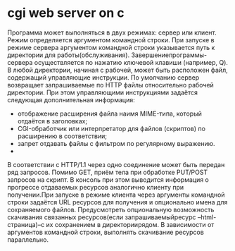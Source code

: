 # cgi web server on c

Программа может выполняться в двух режимах: сервер или клиент. Режим определяется аргументом командной строки.
При  запуске  в  режиме  сервера  аргументом  командной  строки  указывается  путь  к директории  для  работы(обслуживания). Завершениепрограммы-сервера осуществляется по нажатию ключевой клавиши (например, Q). В любой директории, начиная с рабочей, может быть расположен файл, содержащий управляющие инструкции. По умолчанию сервер возвращает запрашиваемые по HTTP файлы относительно рабочей директории. При этом управляющими инструкциями задаётся следующая дополнительная информация:
- отображение расширения файла наимя MIME-типа, который отдаётся в заголовках;
- CGI-обработчик или интерпретатор для файлов (скриптов) по расширению в соответствии;
- запрет отдавать файлы с фильтром по регулярному выражению.
- 
В соответствии с HTTP/1.1 через одно соединение может быть передан ряд запросов. Помимо GET, приём тела при обработке PUT/POST запросов на скрипт. В консоль при этом выводится информация о прогрессе отдаваемых ресурсов аналогично клиенту при получении.При запуске в режиме клиента через аргументы командной строки задаётся URL ресурсов для получения  и  опционально  имена  для  сохраняемого  файлов. Предусмотреть  опциональную возможность скачивания связанных ресурсов(если запрашиваемыйресурс –html-страница)–с их сохранением в директориирядом. В зависимости от аргументов командной строки, выполнять скачивание ресурсов параллельно.
